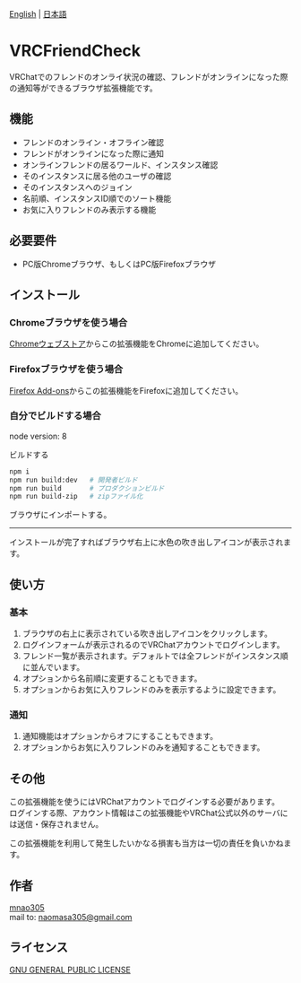[English](README.md) | [日本語](README.ja.md)

# VRCFriendCheck

VRChatでのフレンドのオンライ状況の確認、フレンドがオンラインになった際の通知等ができるブラウザ拡張機能です。

## 機能

- フレンドのオンライン・オフライン確認
- フレンドがオンラインになった際に通知
- オンラインフレンドの居るワールド、インスタンス確認
- そのインスタンスに居る他のユーザの確認
- そのインスタンスへのジョイン
- 名前順、インスタンスID順でのソート機能
- お気に入りフレンドのみ表示する機能

## 必要要件

- PC版Chromeブラウザ、もしくはPC版Firefoxブラウザ

## インストール
### Chromeブラウザを使う場合
[Chromeウェブストア](https://chrome.google.com/webstore/detail/vrcfriendcheck/fkhfmlkfiaafmoaobaofhldnlgapekhl)からこの拡張機能をChromeに追加してください。

### Firefoxブラウザを使う場合
[Firefox Add-ons](https://addons.mozilla.org/ja/firefox/addon/vrcfriendcheck/)からこの拡張機能をFirefoxに追加してください。

### 自分でビルドする場合
node version: 8

ビルドする
```sh
npm i
npm run build:dev   # 開発者ビルド
npm run build       # プロダクションビルド
npm run build-zip   # zipファイル化
```

ブラウザにインポートする。

---
インストールが完了すればブラウザ右上に水色の吹き出しアイコンが表示されます。

## 使い方

### 基本
1. ブラウザの右上に表示されている吹き出しアイコンをクリックします。
2. ログインフォームが表示されるのでVRChatアカウントでログインします。
3. フレンド一覧が表示されます。デフォルトでは全フレンドがインスタンス順に並んでいます。
4. オプションから名前順に変更することもできます。
5. オプションからお気に入りフレンドのみを表示するように設定できます。

### 通知
1. 通知機能はオプションからオフにすることもできます。
2. オプションからお気に入りフレンドのみを通知することもできます。


## その他

この拡張機能を使うにはVRChatアカウントでログインする必要があります。  
ログインする際、アカウント情報はこの拡張機能やVRChat公式以外のサーバには送信・保存されません。

この拡張機能を利用して発生したいかなる損害も当方は一切の責任を負いかねます。

## 作者

[mnao305](https://twitter.com/mnao_305)  
mail to: naomasa305@gmail.com

## ライセンス

[GNU GENERAL PUBLIC LICENSE](LICENSE)